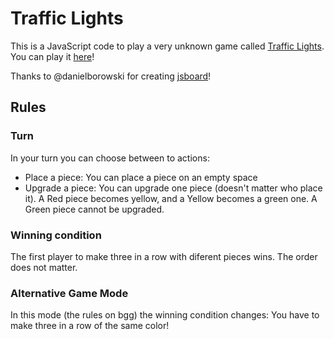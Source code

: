 # Traffic Lights
This is a JavaScript code to play a very unknown game called [Traffic Lights](https://boardgamegeek.com/boardgame/1893/traffic-lights).
You can play it [here](https://marcchacon.github.io/TrafficLights/)!

Thanks to @danielborowski for creating [jsboard](https://github.com/danielborowski/jsboard)!

## Rules
### Turn 
In your turn you can choose between to actions:
- Place a piece: You can place a piece on an empty space
- Upgrade a piece: You can upgrade one piece (doesn't matter who place it). A Red piece becomes yellow, and a Yellow becomes a green one. A Green piece cannot be upgraded.
### Winning condition
The first player to make three in a row with diferent pieces wins. The order does not matter.
### Alternative Game Mode
In this mode (the rules on bgg) the winning condition changes: You have to make three in a row of the same color!